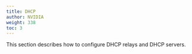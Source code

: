 ```yaml
---
title: DHCP
author: NVIDIA
weight: 338
toc: 3
---
```

This section describes how to configure DHCP relays and DHCP servers.
